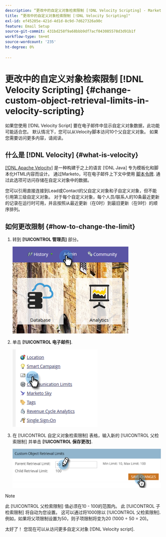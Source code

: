 ```yaml
---
description: “更改中的自定义对象检索限制 [!DNL Velocity Scripting] - Marketo文档 — 产品文档”
title: “更改中的自定义对象检索限制 [!DNL Velocity Scripting]"
exl-id: ef45205e-421d-4d1d-8c9d-7d627326a90c
feature: Email Setup
source-git-commit: 431bd258f9a68bbb9df7acf043085578d3d91b1f
workflow-type: tm+mt
source-wordcount: '235'
ht-degree: 0%

---
```


# 更改中的自定义对象检索限制 [!DNL Velocity Scripting] {#change-custom-object-retrieval-limits-in-velocity-scripting}

如果您使用 [!DNL Velocity Script] 要在电子邮件中显示自定义对象数据，此功能可能适合您。 默认情况下，您可以从Velocity脚本访问10个父自定义对象。 如果您需要访问更多内容，请阅读。

## 什么是 [!DNL Velocity] {#what-is-velocity}

[[!DNL Apache Velocity]](https://velocity.apache.org/) 是一种构建于之上的语言 [!DNL Java] 专为模板化和脚本化HTML内容而设计。 通过Marketo，可在电子邮件上下文中使用 [脚本令牌](/help/marketo/product-docs/email-marketing/general/using-tokens/create-an-email-script-token.md). 通过此选项可访问存储在自定义对象中的数据。

您可以引用直接连接到Lead或Contact的父自定义对象和子自定义对象，但不能引用第三级自定义对象。 对于每个自定义对象，每个人员/联系人的10条最近更新的记录在运行时可用，并且按照从最近更新（在0时）到最旧更新（在9时）的顺序排列。

## 如何更改限制 {#how-to-change-the-limit}

1. 转到 **[!UICONTROL 管理员]** 部分。

   ![](assets/change-custom-object-retrieval-limits-in-velocity-scripting-1.png)

1. 单击 **[!UICONTROL 电子邮件]**.

   ![](assets/change-custom-object-retrieval-limits-in-velocity-scripting-2.png)

1. 在 [!UICONTROL 自定义对象检索限制] 表格，输入新的 [!UICONTROL 父检索限制] 并单击 **[!UICONTROL 保存更改]**.

   ![](assets/change-custom-object-retrieval-limits-in-velocity-scripting-3.png)

>[!NOTE]
>
>此 [!UICONTROL 父检索限制] 值必须在10 - 100的范围内。 此 [!UICONTROL 子检索限制] 将自动为您设置。 这可以通过将1000除以 [!UICONTROL 父检索限制]. 例如，如果将父项限制设置为50，则子项限制将变为20 (1000 ÷ 50 = 20)。

太好了！ 您现在可以从访问更多自定义对象 [!DNL Velocity script].
